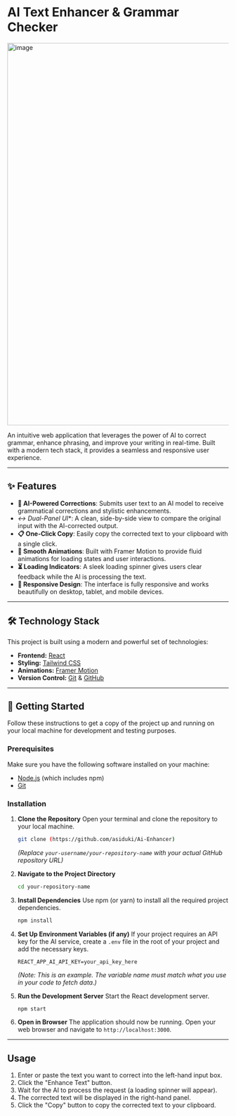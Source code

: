 # AI Text Enhancer & Grammar Checker

<img width="1913" height="870" alt="image" src="https://github.com/user-attachments/assets/709170b6-2453-43cc-aa5b-19ff81f1b53f" />


An intuitive web application that leverages the power of AI to correct grammar, enhance phrasing, and improve your writing in real-time. Built with a modern tech stack, it provides a seamless and responsive user experience.

---

## ✨ Features

* **🤖 AI-Powered Corrections**: Submits user text to an AI model to receive grammatical corrections and stylistic enhancements.
* *↔️ Dual-Panel UI**: A clean, side-by-side view to compare the original input with the AI-corrected output.
* **📋 One-Click Copy**: Easily copy the corrected text to your clipboard with a single click.
* **💅 Smooth Animations**: Built with Framer Motion to provide fluid animations for loading states and user interactions.
* **⏳ Loading Indicators**: A sleek loading spinner gives users clear feedback while the AI is processing the text.
* **📱 Responsive Design**: The interface is fully responsive and works beautifully on desktop, tablet, and mobile devices.

---

## 🛠️ Technology Stack

This project is built using a modern and powerful set of technologies:

* **Frontend:** [React](https://reactjs.org/)
* **Styling:** [Tailwind CSS](https://tailwindcss.com/)
* **Animations:** [Framer Motion](https://www.framer.com/motion/)
* **Version Control:** [Git](https://git-scm.com/) & [GitHub](https://github.com/)

---

## 🚀 Getting Started

Follow these instructions to get a copy of the project up and running on your local machine for development and testing purposes.

### Prerequisites

Make sure you have the following software installed on your machine:

* [Node.js](https://nodejs.org/en/) (which includes npm)
* [Git](https://git-scm.com/)

### Installation

1.  **Clone the Repository**
    Open your terminal and clone the repository to your local machine.
    ```sh
    git clone (https://github.com/asiduki/Ai-Enhancer)
    ```
    *(Replace `your-username/your-repository-name` with your actual GitHub repository URL)*

2.  **Navigate to the Project Directory**
    ```sh
    cd your-repository-name
    ```

3.  **Install Dependencies**
    Use npm (or yarn) to install all the required project dependencies.
    ```sh
    npm install
    ```

4.  **Set Up Environment Variables (if any)**
    If your project requires an API key for the AI service, create a `.env` file in the root of your project and add the necessary keys.
    ```
    REACT_APP_AI_API_KEY=your_api_key_here
    ```
    *(Note: This is an example. The variable name must match what you use in your code to fetch data.)*

5.  **Run the Development Server**
    Start the React development server.
    ```sh
    npm start
    ```

6.  **Open in Browser**
    The application should now be running. Open your web browser and navigate to `http://localhost:3000`.

---

## Usage

1.  Enter or paste the text you want to correct into the left-hand input box.
2.  Click the "Enhance Text" button.
3.  Wait for the AI to process the request (a loading spinner will appear).
4.  The corrected text will be displayed in the right-hand panel.
5.  Click the "Copy" button to copy the corrected text to your clipboard.
